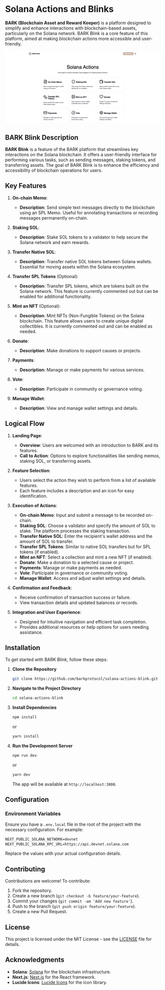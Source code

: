 # Solana Actions and Blinks

**BARK (Blockchain Asset and Reward Keeper)** is a platform designed to simplify and enhance interactions with blockchain-based assets, particularly on the Solana network. BARK Blink is a core feature of this platform, aimed at making blockchain actions more accessible and user-friendly.

![Project Screenshot](.github/assets/screenshot.png)

## BARK Blink Description

**BARK Blink** is a feature of the BARK platform that streamlines key interactions on the Solana blockchain. It offers a user-friendly interface for performing various tasks, such as sending messages, staking tokens, and transferring assets. The goal of BARK Blink is to enhance the efficiency and accessibility of blockchain operations for users.

## Key Features

1. **On-chain Memo**: 
   - **Description**: Send simple text messages directly to the blockchain using an SPL Memo. Useful for annotating transactions or recording messages permanently on-chain.

2. **Staking SOL**: 
   - **Description**: Stake SOL tokens to a validator to help secure the Solana network and earn rewards. 

3. **Transfer Native SOL**: 
   - **Description**: Transfer native SOL tokens between Solana wallets. Essential for moving assets within the Solana ecosystem.

4. **Transfer SPL Tokens** (Optional): 
   - **Description**: Transfer SPL tokens, which are tokens built on the Solana network. This feature is currently commented out but can be enabled for additional functionality.

5. **Mint an NFT** (Optional): 
   - **Description**: Mint NFTs (Non-Fungible Tokens) on the Solana blockchain. This feature allows users to create unique digital collectibles. It is currently commented out and can be enabled as needed.

6. **Donate**: 
   - **Description**: Make donations to support causes or projects. 

7. **Payments**: 
   - **Description**: Manage or make payments for various services.

8. **Vote**: 
   - **Description**: Participate in community or governance voting.

9. **Manage Wallet**: 
   - **Description**: View and manage wallet settings and details.

## Logical Flow

1. **Landing Page**:
   - **Overview**: Users are welcomed with an introduction to BARK and its features.
   - **Call to Action**: Options to explore functionalities like sending memos, staking SOL, or transferring assets.

2. **Feature Selection**:
   - Users select the action they wish to perform from a list of available features.
   - Each feature includes a description and an icon for easy identification.

3. **Execution of Actions**:
   - **On-chain Memo**: Input and submit a message to be recorded on-chain.
   - **Staking SOL**: Choose a validator and specify the amount of SOL to stake. The platform processes the staking transaction.
   - **Transfer Native SOL**: Enter the recipient's wallet address and the amount of SOL to transfer.
   - **Transfer SPL Tokens**: Similar to native SOL transfers but for SPL tokens (if enabled).
   - **Mint an NFT**: Select a collection and mint a new NFT (if enabled).
   - **Donate**: Make a donation to a selected cause or project.
   - **Payments**: Manage or make payments as needed.
   - **Vote**: Participate in governance or community voting.
   - **Manage Wallet**: Access and adjust wallet settings and details.

4. **Confirmation and Feedback**:
   - Receive confirmation of transaction success or failure.
   - View transaction details and updated balances or records.

5. **Integration and User Experience**:
   - Designed for intuitive navigation and efficient task completion.
   - Provides additional resources or help options for users needing assistance.

## Installation

To get started with BARK Blink, follow these steps:

1. **Clone the Repository**

   ```bash
   git clone https://github.com/barkprotocol/solana-actions-blink.git
   ```

2. **Navigate to the Project Directory**

   ```bash
   cd solana-actions-blink
   ```

3. **Install Dependencies**

   ```bash
   npm install
   ```

   or

   ```bash
   yarn install
   ```

4. **Run the Development Server**

   ```bash
   npm run dev
   ```

   or

   ```bash
   yarn dev
   ```

   The app will be available at `http://localhost:3000`.

## Configuration

### Environment Variables

Ensure you have a `.env.local` file in the root of the project with the necessary configuration. For example:

```env
NEXT_PUBLIC_SOLANA_NETWORK=devnet
NEXT_PUBLIC_SOLANA_RPC_URL=https://api.devnet.solana.com
```

Replace the values with your actual configuration details.

## Contributing

Contributions are welcome! To contribute:

1. Fork the repository.
2. Create a new branch (`git checkout -b feature/your-feature`).
3. Commit your changes (`git commit -am 'Add new feature'`).
4. Push to the branch (`git push origin feature/your-feature`).
5. Create a new Pull Request.

## License

This project is licensed under the MIT License - see the [LICENSE](LICENSE) file for details.

## Acknowledgments

- **Solana**: [Solana](https://solana.com) for the blockchain infrastructure.
- **Next.js**: [Next.js](https://nextjs.org) for the React framework.
- **Lucide Icons**: [Lucide Icons](https://lucide.dev) for the icon library.
